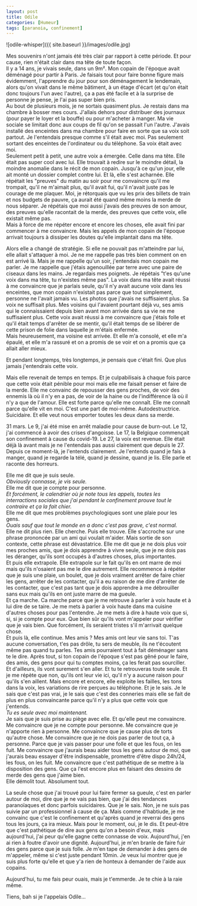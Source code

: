 ```yaml
---
layout: post
title: Odile
categories: [Humeur]
tags: [paranoia, confinement]
---
```


![odile-whisper]({{ site.baseurl }}/images/odile.jpg)

Mes souvenirs n'ont jamais été très clair par rapport à cette période. Et pour cause, rien n'était clair dans ma tête de toute façon.    
Il y a 14 ans, je vivais seule, dans un 9m². Mon copain de l'époque avait déménagé pour partir à Paris. Je faisais tout pour faire bonne figure mais évidemment, l'apprendre du jour pour son déménagement le lendemain, alors qu'on vivait dans le même bâtiment, à un étage d'écart (et qu'on était donc toujours l'un avec l'autre), ça a pas été facile et à la surprise de personne je pense, je l'ai pas super bien pris.    
Au bout de plusieurs mois, je ne sortais quasiment plus. Je restais dans ma chambre à bosser mes cours. J'allais dehors pour distribuer des journaux (pour payer le loyer et la bouffe) ou pour m'acheter à manger. Ma vie sociale se limitait donc aux coups de fil qu'on se passait l'un l'autre. J'avais installé des enceintes dans ma chambre pour faire en sorte que sa voix soit partout. Je l'entendais presque comme s'il était avec moi. Pas seulement sortant des enceintes de l'ordinateur ou du téléphone. Sa voix était avec moi.    
Seulement petit à petit, une autre voix a émergée. Celle dans ma tête. Elle était pas super cool avec lui. Elle trouvait à redire sur le moindre détail, la moindre anomalie dans le récit de mon copain. Jusqu'à ce qu'un jour, elle ait monté un dossier complet contre lui. Et là, elle s'est acharnée. Elle répétait les "preuves" du matin au soir pour me convaincre qu'il me trompait, qu'il ne m'aimait plus, qu'il avait fui, qu'il n'avait juste pas le courage de me plaquer. Moi, je rétorquais que vu les prix des billets de train et nos budgets de pauvre, ça aurait été quand même moins la merde de nous séparer. Je répétais que moi aussi j'avais des preuves de son amour, des preuves qu'elle racontait de la merde, des preuves que cette voix, elle existait même pas.    
Mais à force de me répéter encore et encore les choses, elle avait fini par commencer à me convaincre. Mais les appels de mon copain de l'époque arrivait toujours à dissiper les doutes qu'elle implantait dans ma tête.

Alors elle a changé de stratégie. Si elle ne pouvait pas m'atteindre par lui, elle allait s'attaquer à moi. Je ne me rappelle pas très bien comment on en est arrivé là. Mais je me rappelle qu'un soir, j'entendais mon copain me parler. Je me rappelle que j'étais agenouillée par terre avec une paire de ciseaux dans les mains. Je regardais mes poignets. Je répétais "t'es qu'une voix dans ma tête, tu n'existes même pas". La voix dans ma tête avait réussi à me convaincre que je parlais seule, qu'il n'y avait aucune voix dans les enceintes, que mon copain n'existait pas parce que tout simplement, personne ne l'avait jamais vu. Les photos que j'avais ne suffisaient plus. Sa voix ne suffisait plus. Mes voisins qui l'avaient pourtant déjà vu, ses amis qui le connaissaient depuis bien avant mon arrivée dans sa vie ne me suffisaient plus. Cette voix avait réussi à me convaincre que j'étais folle et qu'il était temps d'arrêter de se mentir, qu'il était temps de se libérer de cette prison de folie dans laquelle je m'étais enfermée.    
Mais heureusement, ma voisine est arrivée. Et elle m'a consolé, et elle m'a épaulé, et elle m'a rassuré et on a promis de se voir et on a promis que ça allait aller mieux.

Et pendant longtemps, très longtemps, je pensais que c'était fini. Que plus jamais j'entendrais cette voix.

Mais elle revenait de temps en temps. Et je culpabilisais à chaque fois parce que cette voix était pénible pour moi mais elle me faisait penser et faire de la merde. Elle me convainc de repousser des gens proches, de voir des ennemis là où il n'y en a pas, de voir de la haine ou de l'indifférence là où il n'y a que de l'amour. Elle est forte parce qu'elle me connaît. Elle me connaît parce qu'elle vit en moi. C'est une part de moi-même. Autodestructrice. Suicidaire. Et elle veut nous emporter toutes les deux dans sa merde.

31 mars. Le 9, j'ai été mise en arrêt maladie pour cause de burn-out. Le 12, j'ai commencé à avoir des crises d'angoisse. Le 17, la Belgique commençait son confinement à cause du covid-19. Le 27, la voix est revenue. Elle était déjà là avant mais je ne l'entendais pas aussi clairement que depuis le 27. Depuis ce moment-là, je l'entends clairement. Je l'entends quand je fais à manger, quand je regarde la télé, quand je dessine, quand je lis. Elle parle et raconte des horreurs. 

Elle me dit que je suis seule.    
*Obviously connasse, je vis seule.*    
Elle me dit que je compte pour personne.    
*Et forcément, le calendrier où je note tous les appels, toutes les interractions sociales que j'ai pendant le confinement prouve tout le contraire et ça la fait chier.*    
Elle me dit que mes problèmes psychologiques sont une plaie pour les gens.    
*Ouais sauf que tout le monde en a donc c'est pas grave, c'est normal.*    
Elle ne dit plus rien. Elle cherche. Puis elle trouve. Elle s'accroche sur une phrase prononcée par un ami qui voulait m'aider. Mais sortie de son contexte, cette phrase est dévastatrice. Elle me dit que je ne dois plus voir mes proches amis, que je dois apprendre à vivre seule, que je ne dois pas les déranger, qu'ils sont occupés à d'autres choses, plus importantes.    
Et puis elle extrapole. Elle extrapole sur le fait qu'ils en ont marre de moi mais qu'ils n'osaient pas me le dire autrement. Elle recommence à répéter que je suis une plaie, un boulet, que je dois vraiment arrêter de faire chier les gens, arrêter de les contacter, qu'il a eu raison de me dire d'arrêter de les contacter, que c'est pas tant que je dois apprendre à me débrouiller sans eux mais qu'ils en ont juste marre de ma gueule.    
Et ça marche. Ca marche parce que je me retrouve à parler à voix haute et à lui dire de se taire. Je me mets à parler à voix haute dans ma cuisine d'autres choses pour pas l'entendre. Je me mets à dire à haute voix que si, si, si je compte pour eux. Que bien sûr qu'ils vont m'appeler pour vérifier que je vais bien. Que forcément, ils seraient tristes s'il m'arrivait quelque chose.    
Et puis là, elle continue. Mes amis ? Mes amis ont leur vie sans toi. T'as aucune conversation, t'es pas drôle, tu sers de meuble, ils ne t'écoutent même pas quand tu parles. Tes amis pourraient tout à fait déménager sans te le dire. Après tout, si ton copain de l'époque s'est pas gêné pour le faire, des amis, des gens pour qui tu comptes moins, ça les ferait pas sourciller. Et d'ailleurs, ils vont surement s'en aller. Et tu te retrouveras toute seule.
Et je me répète que non, qu'ils ont leur vie ici, qu'il n'y a aucune raison pour qu'ils s'en aillent. Mais encore et encore, elle exploite les failles, les tons dans la voix, les variations de rire perçues au téléphone. Et je le sais. Je le sais que c'est pas vrai, je le sais que c'est des conneries mais elle se fait de plus en plus convaincante parce qu'il n'y a plus que cette voix que j'entends.    
*Tu es seule avec moi maintenant.*    
Je sais que je suis prise au piège avec elle. Et qu'elle peut me convaincre. Me convaincre que je ne compte pour personne. Me convaincre que je n'apporte rien à personne. Me convaincre que je cause plus de torts qu'autre chose. Me convaincre que je ne dois pas parler de tout ça, à personne. Parce que je vais passer pour une folle et que les fous, on les fuit. Me convaincre que j'aurais beau aider tous les gens autour de moi, que j'aurais beau essayer d'être indispensable, promettre d'être dispo 24h/24, les fous, on les fuit. Me convaincre que c'est pathétique de se mettre à la disposition des gens. Que ça l'est encore plus en faisant des dessins de merde des gens que j'aime bien.    
Elle démolit tout. Absolument tout.

La seule chose que j'ai trouvé pour lui faire fermer sa gueule, c'est en parler autour de moi, dire que je ne vais pas bien, que j'ai des tendances paranoïaques et donc parfois suicidaires. Que je le sais. Non, je ne suis pas suivie par un professionnel à cause de ça. Mais comme d'habtiude, je me convainc que c'est le confinement et qu'après quand je reverrai des gens tous les jours, ça ira mieux. Mais pour le moment, oui, je le dis. Et peut-être que c'est pathétique de dire aux gens qu'on a besoin d'eux, mais aujourd'hui, j'ai peur qu'elle gagne cette connasse de voix. Aujourd'hui, j'en ai rien à foutre d'avoir une dignité. Aujourd'hui, je m'en branle de faire fuir des gens parce que je suis folle. Je m'en tape de demander à des gens de m'appeler, même si c'est juste pendant 10min. Je veux lui montrer que je suis plus forte qu'elle et que y'a rien de honteux à demander de l'aide aux copains.

Aujourd'hui, tu me fais peur ouais, mais je t'emmerde. Je te chie à la raie même. 

Tiens, bah si je l'appelais Odile...
